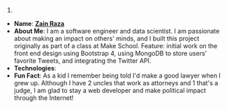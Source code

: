 1.
- **Name**: [**Zain Raza**](https://www.makeschool.com/portfolio/Syed-Raza)
- **About Me**: I am a software engineer and data scientist. I am passionate about making an impact on others' minds, and I built this project originally as part of a class at Make School.
Feature: initial work on the front end design using Bootstrap 4, using MongoDB to store users' favorite Tweets, and integrating the Twitter API.
- **Technologies**:
- **Fun Fact**: As a kid I remember being told I'd make a good lawyer when I grew up. Although I have 2 uncles that work as attorneys and 1 that's a judge, I am glad to stay a web developer and make political impact through the Internet!
